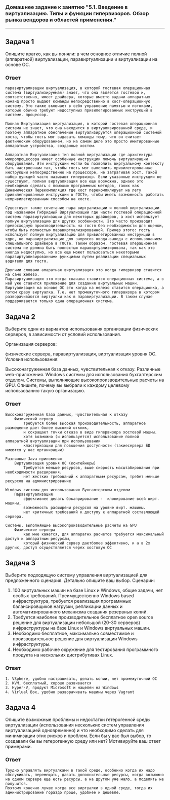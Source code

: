 ### Домашнее задание к занятию "5.1. Введение в виртуализацию. Типы и функции гипервизоров. Обзор рынка вендоров и областей применения."
---
## Задача 1
Опишите кратко, как вы поняли: в чем основное отличие полной (аппаратной) виртуализации, паравиртуализации и виртуализации на основе ОС.

### Ответ

```
паравиртуализации виртуализация, в которой гостевая операционная система (виртуализируемая) знает, что она является гостевой и, соответственно, имеет драйверы, которые вместо выдачи аппаратных команд просто выдают команды непосредственно в хост-операционную систему. Это также включает в себя управление памятью и потоками, которые обычно требуют недоступных привилегированных инструкций в системе. процессор.

Полная Виртуализация виртуализация, в которой гостевая операционная система не знает, что она находится в виртуализированной среде, и поэтому аппаратное обеспечение виртуализируется операционной системой хоста, чтобы гость мог выдавать команды тому, что он считает фактическим оборудованием, но на самом деле это просто имитированные аппаратные устройства, созданные хостом.

Аппаратная Виртуализация тип полной виртуализации где архитектура микропроцессора имеет особенные инструкции помочь виртуализации оборудования. Эти инструкции могли бы позволить виртуальному контексту быть настроенным так, чтобы гость мог выполнить привилегированные инструкции непосредственно на процессоре, не затрагивая хост. Такой набор функций часто называют гипервизор. Если указанные инструкции не существуют, полная виртуализация все еще возможна, однако это необходимо сделать с помощью программных методов, таких как Динамическая Перекомпиляция где хост перекомпилирует на лету привилегированные инструкции в ГОСТе, чтобы иметь возможность работать непривилегированным способом на хосте.

Существует также сочетание пара виртуализации и полной виртуализации под названием Гибридный Виртуализации где части гостевой операционной системы паравиртуализации для некоторых драйверов, а хост использует полную виртуализацию для других особенности. Это часто производит превосходную производительность на гостя без необходимости для оценки, чтобы быть полностью паравиртуализированной. Пример этого: гость использует полную виртуализацию для привилегированных инструкций в ядре, но паравиртуализацию для запросов ввода-вывода с использованием специального драйвера в ГОСТе. Таким образом, гостевая операционная система не должна быть полностью паравиртуализирована, так как это иногда недоступно, но все еще может пользоваться некоторыми паравиртуализированными функциями путем реализации специальных водители для гостя.

Другими словами апаратная виртуализация это когда гипервизор ставится на само железо.
Паравиртуализация это когда сначала ставится операционная система, а в ней уже ставится приложение для создания виртуальных машин.
Виртуализация на основе ОС это когда на железо ставится операционка, а потом сразу виртуалка. Т.е. нет промежуточного гипервизора в котором разворачиваются виртуалки как в паравиртуализации. В таком случае поддерживается только одна операционная система.
```
## Задача 2
Выберите один из вариантов использования организации физических серверов, в зависимости от условий использования.

Организация серверов:

физические сервера,
паравиртуализация,
виртуализация уровня ОС.
Условия использования:

Высоконагруженная база данных, чувствительная к отказу.
Различные web-приложения.
Windows системы для использования бухгалтерским отделом.
Системы, выполняющие высокопроизводительные расчеты на GPU.
Опишите, почему вы выбрали к каждому целевому использованию такую организацию.

### Ответ
```
Высоконагруженная база данных, чувствительная к отказу
    Физический сервер 
        требуется более высокая производительность, аппаратное размещение дает более высокий отклик, 
        и сокращает точки отказа в виде гипервизора хостовой машны.
        хотя возможно (и используется) использование полной  аппаратной виртуализации при использовании 
        кластеризации для повышения доступности (такиесервера БД имеются у нас организации)
         
Различные Java-приложения
    Виртуализация уровня ОС (контейнеры)
        Требуется меньше ресурсов, выше скорость масштабирования при необходимости расширения. 
        нет жестких требований к аппаратнымм ресурсам, требет меньше ресурсов на администрирование

Windows системы для использования Бухгалтерским отделом
    Паравиртуализация 
        эффективнее делать бэкаприрование -  клонирование всей вирт. машины, 
        возможность расширени ресурсов на уровне вирт. машины. 
        нет критичных требований к доступу к аппаратной составляющей сервера.
        
Системы, выполняющие высокопроизводительные расчеты на GPU
    Физические сервера 
        как мне кажется, для аппаратнх расчетов требуется максимальный доступ к аппаратным ресурсам,
        который физический сервер даетболее эффективно, и а в 2х других, доступ осуществляется черех хостовую ОС 
```
## Задача 3
Выберите подходящую систему управления виртуализацией для предложенного сценария. Детально опишите ваш выбор.
Сценарии:

1. 100 виртуальных машин на базе Linux и Windows, общие задачи, нет особых требований. Преимущественно Windows based инфраструктура, требуется реализация программных балансировщиков нагрузки, репликации данных и автоматизированного механизма создания резервных копий.
2. Требуется наиболее производительное бесплатное open source решение для виртуализации небольшой (20-30 серверов) инфраструктуры на базе Linux и Windows виртуальных машин.
3. Необходимо бесплатное, максимально совместимое и производительное решение для виртуализации Windows инфраструктуры.
4. Необходимо рабочее окружение для тестирования программного продукта на нескольких дистрибутивах Linux.
### Ответ
```
1. VSphere, удобно настравивать, делать копии, нет промежуточной ОС
2. KVM, бесплатный, хорошо развивается
3. Hyper-V, продукт Microsoft и нацелен на Windows
4. Virlual Box, удобно разворачивать машины через Vagrant
```		
## Задача 4
Опишите возможные проблемы и недостатки гетерогенной среды виртуализации (использования нескольких систем управления виртуализацией одновременно) и что необходимо сделать для минимизации этих рисков и проблем. Если бы у вас был выбор, то создавали бы вы гетерогенную среду или нет? Мотивируйте ваш ответ примерами.
### Ответ
```
Трудно управлять виртуалками в такой среде, особенно когда их надо обслуживать, перемещать, давать дополнительные ресурсы, когда возможно на одном сервере еще есть ресурсы, а на другом уже мало, а поделить не получится.
Поэтому конечно лучше когда все виртуалки в одной среде, тогда их администрирование гораздо проще, удобнее и дешевле.
```
